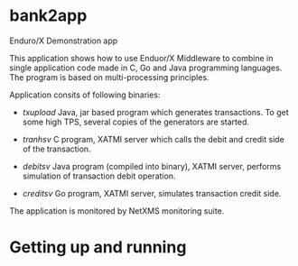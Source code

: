 # bank2app
Enduro/X Demonstration app

This application shows how to use Enduor/X Middleware to combine in single application code made in C, Go and Java programming languages. The program is based on multi-processing principles.

Application consits of following binaries:

- *txupload* Java, jar based program which generates transactions. To get some high TPS, several copies of the generators are started.

- *tranhsv* C program, XATMI server which calls the debit and credit side of the transaction.

- *debitsv* Java program (compiled into binary), XATMI server, performs simulation of transaction debit operation.

- *creditsv* Go program, XATMI server, simulates transaction credit side.

The application is monitored by NetXMS monitoring suite.


# Getting up and running
